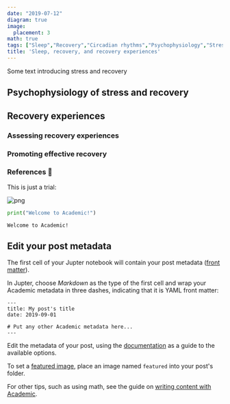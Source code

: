 ```yaml
---
date: "2019-07-12"
diagram: true
image:
  placement: 3
math: true
tags: ["Sleep","Recovery","Circadian rhythms","Psychophysiology","Stress response","Workplace stress","Recovery experiences"]
title: 'Sleep, recovery, and recovery experiences'
---
```


Some text introducing stress and recovery

## Psychophysiology of stress and recovery

## Recovery experiences

### Assessing recovery experiences

### Promoting effective recovery


### References 🙌

This is just a trial:

![png](./index_1_0.png)

```python
print("Welcome to Academic!")
```

    Welcome to Academic!


## Edit your post metadata

The first cell of your Jupter notebook will contain your post metadata ([front matter](https://sourcethemes.com/academic/docs/front-matter/)).

In Jupter, choose _Markdown_ as the type of the first cell and wrap your Academic metadata in three dashes, indicating that it is YAML front matter: 

```
---
title: My post's title
date: 2019-09-01

# Put any other Academic metadata here...
---
```

Edit the metadata of your post, using the [documentation](https://sourcethemes.com/academic/docs/managing-content) as a guide to the available options.

To set a [featured image](https://sourcethemes.com/academic/docs/managing-content/#featured-image), place an image named `featured` into your post's folder.

For other tips, such as using math, see the guide on [writing content with Academic](https://sourcethemes.com/academic/docs/writing-markdown-latex/). 

